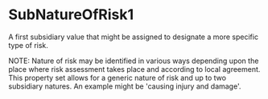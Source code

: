 SubNatureOfRisk1
================

A first subsidiary value that might be assigned to designate a more specific type of risk.

NOTE: Nature of risk may be identified in various ways depending upon the place where risk assessment takes place and according to local agreement. This property set allows for a generic nature of risk and up to two subsidiary natures. An example might be 'causing injury and damage'.
